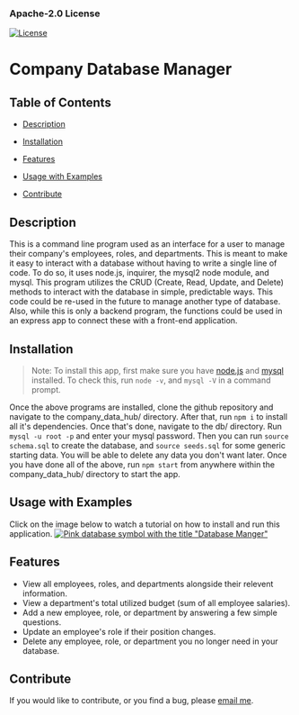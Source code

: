 ### Apache-2.0 License
 [![License](https://img.shields.io/badge/License-Apache_2.0-blue.svg)](https://opensource.org/licenses/Apache-2.0)

# Company Database Manager

## Table of Contents

- [Description](#Description)

- [Installation](#Installation)

- [Features](#Features)

- [Usage with Examples](#Usage)

- [Contribute](#Contribute)

## Description
This is a command line program used as an interface for a user to manage their company's employees, roles, and departments. This is meant to make it easy to interact with a database without having to write a single line of code. To do so, it uses node.js, inquirer, the mysql2 node module, and mysql. This program utilizes the CRUD (Create, Read, Update, and Delete) methods to interact with the database in simple, predictable ways.
This code could be re-used in the future to manage another type of database. Also, while this is only a backend program, the functions could be used in an express app to connect these with a front-end application.

## Installation
> Note: To install this app, first make sure you have [node.js](https://nodejs.org/it/download/) and [mysql](https://dev.mysql.com/downloads/installer/) installed.
To check this, run `node -v`, and `mysql -V` in a command prompt.

Once the above programs are installed, clone the github repository and navigate to the company_data_hub/ directory. After that, run `npm i` to install all it's dependencies. Once that's done, navigate to the db/ directory. Run `mysql -u root -p` and enter your mysql password. Then you can run `source schema.sql` to create the database, and `source seeds.sql` for some generic starting data. You will be able to delete any data you don't want later.
Once you have done all of the above, run `npm start` from anywhere within the company_data_hub/ directory to start the app.

## Usage with Examples
Click on the image below to watch a tutorial on how to install and run this application.
[![Pink database symbol with the title "Database Manger"](https://img.youtube.com/vi/7tnG5UapSU8/0.jpg)](https://youtu.be/7tnG5UapSU8)

## Features

- View all employees, roles, and departments alongside their relevent information.
- View a department's total utilized budget (sum of all employee salaries).
- Add a new employee, role, or department by answering a few simple questions.
- Update an employee's role if their position changes.
- Delete any employee, role, or department you no longer need in your database.

## Contribute
If you would like to contribute, or you find a bug, please [email me](mailto:PhoenixStaley_Developer@outlook.com).
